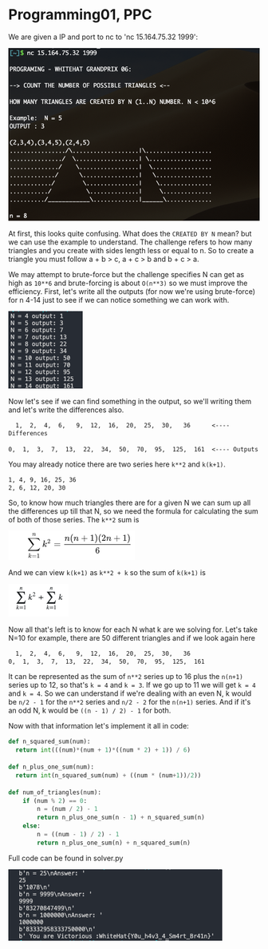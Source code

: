 # Programming01, PPC

We are given a IP and port to nc to 'nc 15.164.75.32 1999':

![alt text](https://raw.githubusercontent.com/GabiCtrlZ/Whitehat-Quals/master/pictures/terminal.png)

At first, this looks quite confusing. What does the `CREATED BY N` mean? but we can use the example to understand.
The challenge refers to how many triangles and you create with sides length less or equal to n.
So to create a triangle you must follow a + b > c, a + c > b and b + c > a.

We may attempt to brute-force but the challenge specifies N can get as high as `10**6` and brute-forcing is about `O(n**3)` so we must improve the efficiency.
First, let's write all the outputs (for now we're using brute-force) for n 4-14 just to see if we can notice something we can work with.

![alt text](https://raw.githubusercontent.com/GabiCtrlZ/Whitehat-Quals/master/pictures/outputs.png)

Now let's see if we can find something in the output, so we'll writing them and let's write the differences also.

```
  1,  2,  4,  6,   9,  12,  16,  20,  25,  30,   36      <---- Differences

0,  1,  3,  7,  13,  22,  34,  50,  70,  95,  125,  161  <---- Outputs
```
You may already notice there are two series here `k**2` and `k(k+1)`.
```
1, 4, 9, 16, 25, 36
2, 6, 12, 20, 30
```

So, to know how much triangles there are for a given N we can sum up all the differences up till that N,
so we need the formula for calculating the sum of both of those series.
The `k**2` sum is

![alt text](https://raw.githubusercontent.com/GabiCtrlZ/Whitehat-Quals/master/pictures/n-squared.png)

And we can view `k(k+1)` as `k**2 + k` so the sum of `k(k+1)` is

![alt text](https://raw.githubusercontent.com/GabiCtrlZ/Whitehat-Quals/master/pictures/n-plus-one.png)

Now all that's left is to know for each N what k are we solving for.
Let's take N=10 for example, there are 50 different triangles and if we look again here
```
  1,  2,  4,  6,   9,  12,  16,  20,  25,  30,   36
0,  1,  3,  7,  13,  22,  34,  50,  70,  95,  125,  161
```
It can be represented as the sum of `n**2` series up to 16 plus the `n(n+1)` series up to 12, so that's `k = 4` and `k = 3`.
If we go up to 11 we will get `k = 4` and `k = 4`.
So we can understand if we're dealing with an even N, k would be `n/2 - 1` for the `n**2` series and `n/2 - 2` for the `n(n+1)` series.
And if it's an odd N, k would be `((n - 1) / 2) - 1` for both.

Now with that information let's implement it all in code:
```python
def n_squared_sum(num):
  return int(((num)*(num + 1)*((num * 2) + 1)) / 6)

def n_plus_one_sum(num):
  return int(n_squared_sum(num) + ((num * (num+1))/2)) 

def num_of_triangles(num):
    if (num % 2) == 0:
        n = (num / 2) - 1
        return n_plus_one_sum(n - 1) + n_squared_sum(n)
    else:
        n = ((num - 1) / 2) - 1
        return n_plus_one_sum(n) + n_squared_sum(n)
```

Full code can be found in solver.py

![alt text](https://raw.githubusercontent.com/GabiCtrlZ/Whitehat-Quals/master/pictures/solve.png)